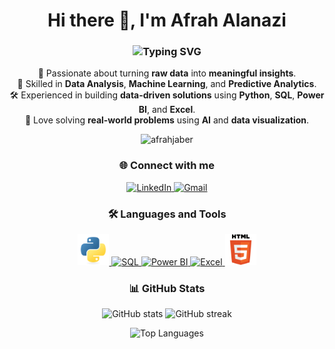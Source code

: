 <h1 align="center">Hi there 👋, I'm Afrah Alanazi</h1>

<!-- Typing Animation (Fixed) -->
<h3 align="center">
  <img src="https://readme-typing-svg.herokuapp.com?font=Fira+Code&size=24&pause=1000&color=1B9AAA&center=true&vCenter=true&width=500&lines=📊+Data+Analyst;🤖+AI+Enthusiast;📈+Data+Scientist;💡+Turning+Data+into+Insights" alt="Typing SVG" />
</h3>

<!-- About Me -->
<p align="center">
  🌟 Passionate about turning <b>raw data</b> into <b>meaningful insights</b>. <br>
  🧠 Skilled in <b>Data Analysis</b>, <b>Machine Learning</b>, and <b>Predictive Analytics</b>. <br>
  🛠️ Experienced in building <b>data-driven solutions</b> using <b>Python</b>, <b>SQL</b>, <b>Power BI</b>, and <b>Excel</b>. <br>
  🚀 Love solving <b>real-world problems</b> using <b>AI</b> and <b>data visualization</b>.
</p>

<!-- Profile Views -->
<p align="center">
  <img src="https://komarev.com/ghpvc/?username=afrahjaber&label=Profile%20views&color=1B9AAA&style=flat" alt="afrahjaber" />
</p>

<!-- Social Links -->
<h3 align="center">🌐 Connect with me</h3>
<p align="center">
  <a href="http://linkedin.com/in/afrah-alanazi-b37208271" target="_blank">
    <img src="https://img.shields.io/badge/LinkedIn-0077B5?style=for-the-badge&logo=linkedin&logoColor=white" alt="LinkedIn" />
  </a>
  <a href="mailto:afrahjaber0@gmail.com" target="_blank">
    <img src="https://img.shields.io/badge/Gmail-D14836?style=for-the-badge&logo=gmail&logoColor=white" alt="Gmail" />
  </a>
</p>

<!-- Languages and Tools -->
<h3 align="center">🛠️ Languages and Tools</h3>
<p align="center"> 
  <!-- Python -->
  <a href="https://www.python.org" target="_blank" rel="noreferrer"> 
    <img src="https://raw.githubusercontent.com/devicons/devicon/master/icons/python/python-original.svg" alt="Python" width="50" height="50"/> 
  </a>

  <!-- SQL Server -->
  <a href="https://www.microsoft.com/en-us/sql-server" target="_blank" rel="noreferrer"> 
    <img src="https://www.svgrepo.com/show/303229/microsoft-sql-server-logo.svg" alt="SQL" width="50" height="50"/> 
  </a>

  <!-- Power BI -->
  <a href="https://powerbi.microsoft.com/" target="_blank" rel="noreferrer">
    <img src="https://upload.wikimedia.org/wikipedia/commons/c/cf/New_Power_BI_Logo.svg" alt="Power BI" width="50" height="50"/>
  </a>

  <!-- Excel -->
  <a href="https://www.microsoft.com/en-us/microsoft-365/excel" target="_blank" rel="noreferrer">
    <img src="https://upload.wikimedia.org/wikipedia/commons/7/7f/Microsoft_Excel_2013-2019_logo.svg" alt="Excel" width="50" height="50"/>
  </a>

  <!-- HTML -->
  <a href="https://www.w3.org/html/" target="_blank" rel="noreferrer"> 
    <img src="https://raw.githubusercontent.com/devicons/devicon/master/icons/html5/html5-original-wordmark.svg" alt="HTML5" width="50" height="50"/> 
  </a>
</p>

<!-- GitHub Stats -->
<h3 align="center">📊 GitHub Stats</h3>
<p align="center">
  <img src="https://github-readme-stats.vercel.app/api?username=afrahjaber&show_icons=true&theme=tokyonight" alt="GitHub stats" width="48%" />
  <img src="https://github-readme-streak-stats.herokuapp.com/?user=afrahjaber&theme=tokyonight" alt="GitHub streak" width="48%" />
</p>

<!-- Top Languages -->
<p align="center">
  <img src="https://github-readme-stats.vercel.app/api/top-langs/?username=afrahjaber&layout=compact&theme=tokyonight" alt="Top Languages" width="50%" />
</p>

